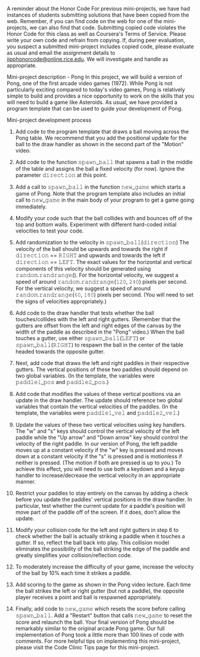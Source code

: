 A reminder about the Honor Code
For previous mini-projects, we have had instances of students submitting solutions that have been copied from the web. Remember, if you can
find code on the web for one of the mini-projects, we can also find that code. Submitting copied code violates the Honor Code for this class
as well as Coursera's Terms of Service. Please write your own code and refrain from copying. If, during peer evaluation, you suspect a 
submitted mini-project includes copied code, please evaluate as usual and email the assignment details to iipphonorcode@online.rice.edu. 
We will investigate and handle as appropriate.


Mini-project description - Pong
In this project, we will build a version of Pong, one of the first arcade video games (1972). While Pong is not particularly exciting compared to today's video games, Pong is relatively simple to build and provides a nice opportunity to work on the skills that you will need to build a game like Asteroids. As usual, we have provided a program template that can be used to guide your development of Pong.

Mini-project development process

1.	Add code to the program template that draws a ball moving across the Pong table. We recommend that you add the positional update for the ball to the draw handler as shown in the second part of the "Motion" video.

2.	Add code to the function 𝚜𝚙𝚊𝚠𝚗_𝚋𝚊𝚕𝚕 that spawns a ball in the middle of the table and assigns the ball a fixed velocity (for now). Ignore the parameter 𝚍𝚒𝚛𝚎𝚌𝚝𝚒𝚘𝚗 at this point.

3.	Add a call to 𝚜𝚙𝚊𝚠𝚗_𝚋𝚊𝚕𝚕 in the function 𝚗𝚎𝚠_𝚐𝚊𝚖𝚎 which starts a game of Pong. Note that the program template also includes an initial call to 𝚗𝚎𝚠_𝚐𝚊𝚖𝚎 in the main body of your program to get a game going immediately.

4.	Modify your code such that the ball collides with and bounces off of the top and bottom walls. Experiment with different hard-coded initial velocities to test your code.

5.	Add randomization to the velocity in 𝚜𝚙𝚊𝚠𝚗_𝚋𝚊𝚕𝚕(𝚍𝚒𝚛𝚎𝚌𝚝𝚒𝚘𝚗) The velocity of the ball should be upwards and towards the right if 𝚍𝚒𝚛𝚎𝚌𝚝𝚒𝚘𝚗 == 𝚁𝙸𝙶𝙷𝚃 and upwards and towards the left if 𝚍𝚒𝚛𝚎𝚌𝚝𝚒𝚘𝚗 == 𝙻𝙴𝙵𝚃. The exact values for the horizontal and vertical components of this velocity should be generated using 𝚛𝚊𝚗𝚍𝚘𝚖.𝚛𝚊𝚗𝚍𝚛𝚊𝚗𝚐𝚎(). For the horizontal velocity, we suggest a speed of around 𝚛𝚊𝚗𝚍𝚘𝚖.𝚛𝚊𝚗𝚍𝚛𝚊𝚗𝚐𝚎(𝟷𝟸𝟶, 𝟸𝟺𝟶) pixels per second. For the vertical velocity, we suggest a speed of around 𝚛𝚊𝚗𝚍𝚘𝚖.𝚛𝚊𝚗𝚍𝚛𝚊𝚗𝚐𝚎(𝟼𝟶, 𝟷𝟾𝟶) pixels per second. (You will need to set the signs of velocities appropriately.)

6.	Add code to the draw handler that tests whether the ball touches/collides with the left and right gutters. (Remember that the gutters are offset from the left and right edges of the canvas by the width of the paddle as described in the "Pong" video.) When the ball touches a gutter, use either 𝚜𝚙𝚊𝚠𝚗_𝚋𝚊𝚕𝚕(𝙻𝙴𝙵𝚃) or 𝚜𝚙𝚊𝚠𝚗_𝚋𝚊𝚕𝚕(𝚁𝙸𝙶𝙷𝚃) to respawn the ball in the center of the table headed towards the opposite gutter.

7.	Next, add code that draws the left and right paddles in their respective gutters. The vertical positions of these two paddles should depend on two global variables. (In the template, the variables were 𝚙𝚊𝚍𝚍𝚕𝚎𝟷_𝚙𝚘𝚜 and 𝚙𝚊𝚍𝚍𝚕𝚎𝟸_𝚙𝚘𝚜.)

8.	Add code that modifies the values of these vertical positions via an update in the draw handler. The update should reference two global variables that contain the vertical velocities of the paddles. (In the template, the variables were 𝚙𝚊𝚍𝚍𝚕𝚎𝟷_𝚟𝚎𝚕 and 𝚙𝚊𝚍𝚍𝚕𝚎𝟸_𝚟𝚎𝚕.)

9.	Update the values of these two vertical velocities using key handlers. The "w" and "s" keys should control the vertical velocity of the left paddle while the "Up arrow" and "Down arrow" key should control the velocity of the right paddle. In our version of Pong, the left paddle moves up at a constant velocity if the "w" key is pressed and moves down at a constant velocity if the "s" is pressed and is motionless if neither is pressed. (The motion if both are pressed is up to you.) To achieve this effect, you will need to use both a keydown and a keyup handler to increase/decrease the vertical velocity in an appropriate manner.

10.	Restrict your paddles to stay entirely on the canvas by adding a check before you update the paddles' vertical positions in the draw handler. In particular, test whether the current update for a paddle's position will move part of the paddle off of the screen. If it does, don't allow the update.

11.	Modify your collision code for the left and right gutters in step 6 to check whether the ball is actually striking a paddle when it touches a gutter. If so, reflect the ball back into play. This collision model eliminates the possibility of the ball striking the edge of the paddle and greatly simplifies your collision/reflection code.

12.	To moderately increase the difficulty of your game, increase the velocity of the ball by 10% each time it strikes a paddle.

13.	Add scoring to the game as shown in the Pong video lecture. Each time the ball strikes the left or right gutter (but not a paddle), the opposite player receives a point and ball is respawned appropriately.

14.	Finally, add code to 𝚗𝚎𝚠_𝚐𝚊𝚖𝚎 which resets the score before calling 𝚜𝚙𝚊𝚠𝚗_𝚋𝚊𝚕𝚕. Add a "Restart" button that calls 𝚗𝚎𝚠_𝚐𝚊𝚖𝚎 to reset the score and relaunch the ball.
Your final version of Pong should be remarkably similar to the original arcade Pong game. Our full implementation of Pong took a little more than 100 lines of code with comments. For more helpful tips on implementing this mini-project, please visit the Code Clinic Tips page for this mini-project.
